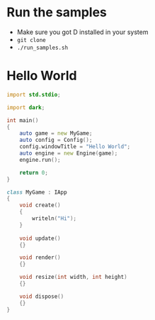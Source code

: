 # Run the samples

- Make sure you got D installed in your system
- ```git clone ```
- ``./run_samples.sh``

# Hello World

```D
import std.stdio;

import dark;

int main()
{
    auto game = new MyGame;
    auto config = Config();
    config.windowTitle = "Hello World";
    auto engine = new Engine(game);
    engine.run();

    return 0;
}

class MyGame : IApp
{
    void create()
    {
        writeln("Hi");
    }
    
    void update()
    {}

    void render()
    {}

    void resize(int width, int height)
    {}

    void dispose()
    {}
}

```